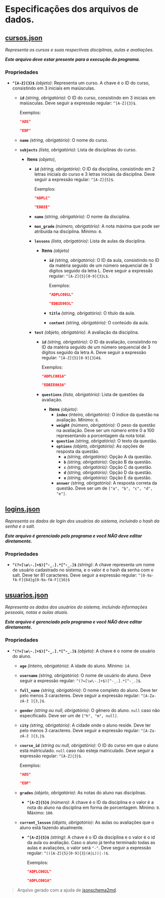 # Especificações dos arquivos de dados.

## [cursos.json](https://github.com/bpleonardo/PIM01/blob/main/json_schemas/cursos.schema.json)

_Representa os cursos e suas respectivas disciplinas, aulas e avaliações._

_**Este arquivo deve estar presente para a execução do programa.**_

### Propriedades

- **`^[A-Z]{3}$`** _(objeto)_: Representa um curso. A chave é o ID do curso, consistindo em 3 iniciais em maiúsculas.

  - **`id`** _(string, obrigatório)_: O ID do curso, consistindo em 3 iniciais em maiúsculas. Deve seguir a expressão regular: `^[A-Z]{3}$`.

    Exemplos:

    ```json
    "ADS"
    ```

    ```json
    "EDF"
    ```

  - **`name`** _(string, obrigatório)_: O nome do curso.
  - **`subjects`** _(lista, obrigatório)_: Lista de disciplinas do curso.

    - **Itens** _(objeto)_,

      - **`id`** _(string, obrigatório)_: O ID da disciplina, consistindo em 2 letras iniciais do curso e 3 letras iniciais da disciplina. Deve seguir a expressão regular: `^[A-Z]{5}$`.

        Exemplos:

        ```json
        "ADPLC"
        ```

        ```json
        "EDBIE"
        ```

      - **`name`** _(string, obrigatório)_: O nome da disciplina.
      - **`max_grade`** _(número, obrigatório)_: A nota máxima que pode ser atribuída na disciplina. Mínimo: `0`.
      - **`lessons`** _(lista, obrigatório)_: Lista de aulas da disciplina.

        - **Itens** _(objeto)_

          - **`id`** _(string, obrigatório)_: O ID da aula, consistindo no ID da matéria seguido de um número sequencial de 3 digitos seguido da letra L. Deve seguir a expressão regular: `^[A-Z]{5}[0-9]{3}L$`.

            Exemplos:

            ```json
            "ADPLC001L"
            ```

            ```json
            "EDBIE003L"
            ```

          - **`title`** _(string, obrigatório)_: O título da aula.
          - **`content`** _(string, obrigatório)_: O conteúdo da aula.

      - **`test`** _(objeto, obrigatório)_: A avaliação da disciplina.

        - **`id`** _(string, obrigatório)_: O ID da avaliação, consistindo no ID da matéria seguido de um número sequencial de 3 digitos seguido da letra A. Deve seguir a expressão regular: `^[A-Z]{5}[0-9]{3}A$`.

          Exemplos:

          ```json
          "ADPLC001A"
          ```

          ```json
          "EDBIE003A"
          ```

        - **`questions`** _(lista, obrigatório)_: Lista de questões da avaliação.
          - **Itens** _(objeto)_:
            - **`index`** _(inteiro, obrigatório)_: O índice da questão na avaliação. Mínimo: `0`.
            - **`weight`** _(número, obrigatório)_: O peso da questão na avaliação. Deve ser um número entre 0 a 100 representando a porcentagem da nota total.
            - **`question`** _(string, obrigatório)_: O texto da questão.
            - **`options`** _(objeto, obrigatório)_: As opções de resposta da questão.
              - **`a`** _(string, obrigatório)_: Opção A da questão.
              - **`b`** _(string, obrigatório)_: Opção B da questão.
              - **`c`** _(string, obrigatório)_: Opção C da questão.
              - **`d`** _(string, obrigatório)_: Opção D da questão.
              - **`e`** _(string, obrigatório)_: Opção E da questão.
            - **`answer`** _(string, obrigatório)_: A resposta correta da questão. Deve ser um de `["a", "b", "c", "d", "e"]`.

## [logins.json](https://github.com/bpleonardo/PIM01/blob/main/json_schemas/logins.schema.json)

_Representa os dados de login dos usuários do sistema, incluindo o hash da senha e o salt._

_**Este arquivo é gerenciado pelo programa e você NÃO deve editar diretamente.**_

### Propriedades

- **`^(?=[\w\-.]+$)[^-_.].*[^-_.]$`** _(string)_: A chave representa um nome de usuário cadastrado no sistema, e o valor é o hash da senha com o salt. Deve ter 81 caracteres. Deve seguir a expressão regular: `^[0-9a-fA-F]{64}g[0-9a-fA-F]{16}$`

## [usuarios.json](https://github.com/bpleonardo/PIM01/blob/main/json_schemas/usuarios.schema.json)

_Representa os dados dos usuários do sistema, incluindo informações pessoais, notas e aulas atuais._

_**Este arquivo é gerenciado pelo programa e você NÃO deve editar diretamente.**_

### Propriedades

- **`^(?=[\w\-.]+$)[^-_.].*[^-_.]$`** _(objeto)_: A chave é o nome de usuário do aluno.

  - **`age`** _(inteiro, obrigatório)_: A idade do aluno. Mínimo: `14`.
  - **`username`** _(string, obrigatório)_: O nome de usuário do aluno. Deve seguir a expressão regular: `^(?=[\w\-.]+$)[^-_.].*[^-_.]$`.
  - **`full_name`** _(string, obrigatório)_: O nome completo do aluno. Deve ter pelo menos 3 caracteres. Deve seguir a expressão regular: `^[A-Za-zÀ-ž ]{3,}$`. 
  - **`gender`** _(string ou null, obrigatório)_: O gênero do aluno. `null` caso não especificado. Deve ser um de `["h", "m", null]`.
  - **`city`** _(string, obrigatório)_: A cidade onde o aluno reside. Deve ter pelo menos 3 caracteres. Deve seguir a expressão regular: `^[A-Za-zÀ-ž ]{3,}$`. 
  - **`course_id`** _(string ou null, obrigatório)_: O ID do curso em que o aluno está matriculado. `null` caso não esteja matriculado. Deve seguir a expressão regular: `^[A-Z]{3}$`.

    Exemplos:

    ```json
    "ADS"
    ```

    ```json
    "EDF"
    ```

  - **`grades`** _(objeto, obrigatório)_: As notas do aluno nas disciplinas.
    - **`^[A-Z]{5}$`** _(número)_: A chave é o ID da disciplina e o valor é a nota do aluno na disciplina em forma de porcentagem. Mínimo: `0`. Máximo: `100`.
  - **`current_lesson`** _(objeto, obrigatório)_: As aulas ou avaliações que o aluno está fazendo atualmente.

    - **`^[A-Z]{5}$`** _(string)_: A chave é o ID da disciplina e o valor é o id da aula ou avaliação. Caso o aluno já tenha terminado todas as aulas e avaliações, o valor será `"-"`. Deve seguir a expressão regular: `^(([A-Z]{5}[0-9]{3}(A|L))|-)$`.

      Exemplos:

      ```json
      "ADPLC002L"
      ```

      ```json
      "ADPLC001A"
      ```

> Arquivo gerado com a ajuda de [jsonschema2md](https://github.com/sbrunner/jsonschema2md/).
